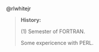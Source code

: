 @rlwhitejr
>**History:**
>
>(1) Semester of FORTRAN.
>
>Some expericence with PERL.
<!---
rlwhitejr/rlwhitejr is a ✨ special ✨ repository because its `README.md` (this file) appears on your GitHub profile.
You can click the Preview link to take a look at your changes.
--->
